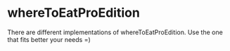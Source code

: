 # whereToEatProEdition

There are different implementations of whereToEatProEdition. Use the one that fits better your needs =)
